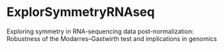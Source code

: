 # ExplorSymmetryRNAseq
Exploring symmetry in RNA-sequencing data post-normalization: Robustness of the Modarres–Gastwirth test and implications in genomics
